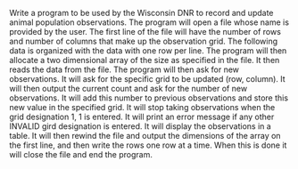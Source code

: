 Write a program to be used by the Wisconsin DNR to record and update animal population observations. 
The program will open a file whose name is provided by the user. 
The first line of the file will have the number of rows and number of columns that make up the observation grid. 
The following data is organized with the data with one row per line. 
The program will then allocate a two dimensional array of the size as specified in the file. 
It then reads the data from the file. The program will then ask for new observations. 
It will ask for the specific grid to be updated (row, column). 
It will then output the current count and ask for the number of new observations. 
It will add this number to previous observations and store this new value in the specified grid. 
It will stop taking observations when the grid designation 1, 1 is entered. 
It will print an error message if any other INVALID gird designation is entered. 
It will display the observations in a table. 
It will then rewind the file and output the dimensions of the array on the first line, and then write the rows one row at a time. 
When this is done it will close the file and end the program.
